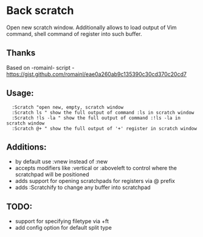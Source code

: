 # Back scratch

Open new scratch window. Additionally allows to load output of Vim command,
shell command of register into such buffer.

## Thanks

Based on -romainl- script -  https://gist.github.com/romainl/eae0a260ab9c135390c30cd370c20cd7

## Usage:

      :Scratch "open new, empty, scratch window
      :Scratch ls " show the full output of command :ls in scratch window
      :Scratch !ls -la " show the full output of command :!ls -la in scratch window
      :Scratch @+ " show the full output of '+' register in scratch window

## Additions:

- by default use :vnew instead of :new
- accepts modifiers like :vertical or :aboveleft to control where the
  scratchpad will be positioned
- adds support for opening scratchpads for registers via @ prefix
- adds :Scratchify to change any buffer into scratchpad

## TODO:

- support for specifying filetype via +ft
- add config option for default split type
